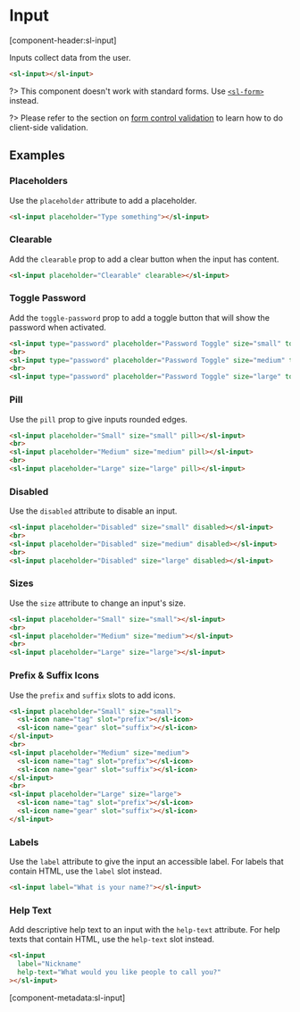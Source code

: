# Input

[component-header:sl-input]

Inputs collect data from the user.

```html preview
<sl-input></sl-input>
```

?> This component doesn't work with standard forms. Use [`<sl-form>`](/components/form) instead.

?> Please refer to the section on [form control validation](/components/form?id=form-control-validation) to learn how to do client-side validation.

## Examples

### Placeholders

Use the `placeholder` attribute to add a placeholder.

```html preview
<sl-input placeholder="Type something"></sl-input>
```

### Clearable

Add the `clearable` prop to add a clear button when the input has content.

```html preview
<sl-input placeholder="Clearable" clearable></sl-input>
```

### Toggle Password

Add the `toggle-password` prop to add a toggle button that will show the password when activated.

```html preview
<sl-input type="password" placeholder="Password Toggle" size="small" toggle-password></sl-input>
<br>
<sl-input type="password" placeholder="Password Toggle" size="medium" toggle-password></sl-input>
<br>
<sl-input type="password" placeholder="Password Toggle" size="large" toggle-password></sl-input>
```

### Pill

Use the `pill` prop to give inputs rounded edges.

```html preview
<sl-input placeholder="Small" size="small" pill></sl-input>
<br>
<sl-input placeholder="Medium" size="medium" pill></sl-input>
<br>
<sl-input placeholder="Large" size="large" pill></sl-input>
```

### Disabled

Use the `disabled` attribute to disable an input.

```html preview
<sl-input placeholder="Disabled" size="small" disabled></sl-input>
<br>
<sl-input placeholder="Disabled" size="medium" disabled></sl-input>
<br>
<sl-input placeholder="Disabled" size="large" disabled></sl-input>
```

### Sizes

Use the `size` attribute to change an input's size.

```html preview
<sl-input placeholder="Small" size="small"></sl-input>
<br>
<sl-input placeholder="Medium" size="medium"></sl-input>
<br>
<sl-input placeholder="Large" size="large"></sl-input>
```

### Prefix & Suffix Icons

Use the `prefix` and `suffix` slots to add icons.

```html preview
<sl-input placeholder="Small" size="small">
  <sl-icon name="tag" slot="prefix"></sl-icon>
  <sl-icon name="gear" slot="suffix"></sl-icon>
</sl-input>
<br>
<sl-input placeholder="Medium" size="medium">
  <sl-icon name="tag" slot="prefix"></sl-icon>
  <sl-icon name="gear" slot="suffix"></sl-icon>
</sl-input>
<br>
<sl-input placeholder="Large" size="large">
  <sl-icon name="tag" slot="prefix"></sl-icon>
  <sl-icon name="gear" slot="suffix"></sl-icon>
</sl-input>
```

### Labels

Use the `label` attribute to give the input an accessible label. For labels that contain HTML, use the `label` slot instead.

```html preview
<sl-input label="What is your name?"></sl-input>
```

### Help Text

Add descriptive help text to an input with the `help-text` attribute. For help texts that contain HTML, use the `help-text` slot instead.

```html preview
<sl-input 
  label="Nickname" 
  help-text="What would you like people to call you?"
></sl-input>
```

[component-metadata:sl-input]
